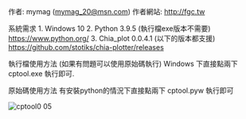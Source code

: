 作者: mymag (mymag_20@msn.com)
作者網站: http://fgc.tw

系統需求
    1. Windows 10
    2. Python 3.9.5 (執行檔exe版本不需要)
        https://www.python.org/
    3. Chia_plot 0.0.4.1 (以下的版本都支援)
        https://github.com/stotiks/chia-plotter/releases

執行檔使用方法 (如果有問題可以使用原始碼執行)
    Windows 下直接點兩下 cptool.exe 執行即可.

原始碼使用方法
    有安裝python的情況下直接點兩下 cptool.pyw 執行即可
    
![cptool0 05](https://user-images.githubusercontent.com/6682942/121828858-73fcd200-ccf3-11eb-94fc-0957c6247f6d.png)
